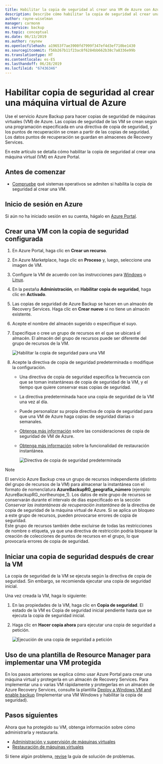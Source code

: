 ```yaml
---
title: Habilitar la copia de seguridad al crear una VM de Azure con Azure Backup
description: Describe cómo habilitar la copia de seguridad al crear una VM de Azure con Azure Backup.
author: rayne-wiselman
manager: carmonm
ms.service: backup
ms.topic: conceptual
ms.date: 06/13/2019
ms.author: raynew
ms.openlocfilehash: a19653f7ae3900fd7999f347ef4d3ef710be1430
ms.sourcegitcommit: f56b267b11f23ac8f6284bb662b38c7a8336e99b
ms.translationtype: HT
ms.contentlocale: es-ES
ms.lasthandoff: 06/28/2019
ms.locfileid: "67436346"
---
```

# <a name="enable-backup-when-you-create-an-azure-vm"></a>Habilitar copia de seguridad al crear una máquina virtual de Azure

Use el servicio Azure Backup para hacer copias de seguridad de máquinas virtuales (VM) de Azure. Las copias de seguridad de las VM se crean según una programación especificada en una directiva de copia de seguridad, y los puntos de recuperación se crean a partir de las copias de seguridad. Los datos puntos de recuperación se guardan en almacenes de Recovery Services.

En este artículo se detalla cómo habilitar la copia de seguridad al crear una máquina virtual (VM) en Azure Portal.  

## <a name="before-you-start"></a>Antes de comenzar

- [Compruebe](backup-support-matrix-iaas.md#supported-backup-actions) qué sistemas operativos se admiten si habilita la copia de seguridad al crear una VM.

## <a name="sign-in-to-azure"></a>Inicio de sesión en Azure

Si aún no ha iniciado sesión en su cuenta, hágalo en [Azure Portal](https://portal.azure.com).

## <a name="create-a-vm-with-backup-configured"></a>Crear una VM con la copia de seguridad configurada

1. En Azure Portal, haga clic en **Crear un recurso**.

2. En Azure Marketplace, haga clic en **Proceso** y, luego, seleccione una imagen de VM.

3. Configure la VM de acuerdo con las instrucciones para [Windows](https://docs.microsoft.com/azure/virtual-machines/windows/quick-create-portal) o [Linux](https://docs.microsoft.com/azure/virtual-machines/linux/quick-create-portal).

4. En la pestaña **Administración**, en **Habilitar copia de seguridad**, haga clic en **Activado**.
5. Las copias de seguridad de Azure Backup se hacen en un almacén de Recovery Services. Haga clic en **Crear nuevo** si no tiene un almacén existente.
6. Acepte el nombre del almacén sugerido o especifique el suyo.
7. Especifique o cree un grupo de recursos en el que se ubicará el almacén. El almacén del grupo de recursos puede ser diferente del grupo de recursos de la VM.

    ![Habilitar la copia de seguridad para una VM](./media/backup-during-vm-creation/enable-backup.png)

8. Acepte la directiva de copia de seguridad predeterminada o modifique la configuración.
    - Una directiva de copia de seguridad especifica la frecuencia con que se toman instantáneas de copia de seguridad de la VM, y el tiempo que quiere conservar esas copias de seguridad.
    - La directiva predeterminada hace una copia de seguridad de la VM una vez al día.
    - Puede personalizar su propia directiva de copia de seguridad para que una VM de Azure haga copias de seguridad diarias o semanales.
    - [Obtenga más información](backup-azure-vms-introduction.md#backup-and-restore-considerations) sobre las consideraciones de copia de seguridad de VM de Azure.
    - [Obtenga más información](backup-instant-restore-capability.md) sobre la funcionalidad de restauración instantánea.

      ![Directiva de copia de seguridad predeterminada](./media/backup-during-vm-creation/daily-policy.png)


> [!NOTE]
> El servicio Azure Backup crea un grupo de recursos independiente (distinto del grupo de recursos de la VM) para almacenar la instantánea con el formato de nomenclatura **AzureBackupRG_geografía_número** (ejemplo: AzureBackupRG_northeurope_1). Los datos de este grupo de recursos se conservarán durante el intervalo de días especificado en la sección *Conservar las instantáneas de recuperación instantánea* de la directiva de copia de seguridad de la máquina virtual de Azure.  Si se aplica un bloqueo a este grupo de recursos, pueden provocarse errores de copia de seguridad.<br>
Este grupo de recursos también debe excluirse de todas las restricciones de nombre o etiqueta, ya que una directiva de restricción podría bloquear la creación de colecciones de puntos de recursos en el grupo, lo que provocaría errores de copia de seguridad.


## <a name="start-a-backup-after-creating-the-vm"></a>Iniciar una copia de seguridad después de crear la VM

La copia de seguridad de la VM se ejecuta según la directiva de copia de seguridad. Sin embargo, se recomienda ejecutar una copia de seguridad inicial.

Una vez creada la VM, haga lo siguiente:

1. En las propiedades de la VM, haga clic en **Copia de seguridad**. El estado de la VM es Copia de seguridad inicial pendiente hasta que se ejecuta la copia de seguridad inicial.
2. Haga clic en **Hacer copia ahora** para ejecutar una copia de seguridad a petición.

    ![Ejecución de una copia de seguridad a petición](./media/backup-during-vm-creation/run-backup.png)

## <a name="use-a-resource-manager-template-to-deploy-a-protected-vm"></a>Uso de una plantilla de Resource Manager para implementar una VM protegida

En los pasos anteriores se explica cómo usar Azure Portal para crear una máquina virtual y protegerla en un almacén de Recovery Services. Para implementar una o varias VM rápidamente y protegerlas en un almacén de Azure Recovery Services, consulte la plantilla [Deploy a Windows VM and enable backup](https://azure.microsoft.com/resources/templates/101-recovery-services-create-vm-and-configure-backup/) (Implementar una VM Windows y habilitar la copia de seguridad).



## <a name="next-steps"></a>Pasos siguientes

Ahora que ha protegido su VM, obtenga información sobre cómo administrarla y restaurarla.

- [Administración y supervisión de máquinas virtuales](backup-azure-manage-vms.md)
- [Restauración de máquinas virtuales](backup-azure-arm-restore-vms.md)

Si tiene algún problema, [revise](backup-azure-vms-troubleshoot.md) la guía de solución de problemas.
